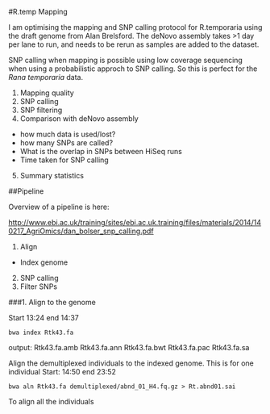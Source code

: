 #R.temp Mapping

I am optimising the mapping and SNP calling protocol for R.temporaria using the draft genome from Alan Brelsford. 
The deNovo assembly takes >1 day per lane to run, and needs to be rerun as samples are added to the dataset. 

SNP calling when mapping is possible using low coverage sequencing when using a probabilistic approch to SNP calling. So this is perfect for the *Rana temporaria* data.

1. Mapping quality
2. SNP calling
3. SNP filtering
4. Comparison with deNovo assembly
  - how much data is used/lost?
  - how many SNPs are called?
  - What is the overlap in SNPs between HiSeq runs
  - Time taken for SNP calling
5. Summary statistics


##Pipeline

Overview of a pipeline is here: 

http://www.ebi.ac.uk/training/sites/ebi.ac.uk.training/files/materials/2014/140217_AgriOmics/dan_bolser_snp_calling.pdf

1. Align
  - Index genome
2. SNP calling
3. Filter SNPs

###1. Align to the genome

Start 13:24 end 14:37 
```
bwa index Rtk43.fa
```
output: 
Rtk43.fa.amb  Rtk43.fa.ann  Rtk43.fa.bwt  Rtk43.fa.pac  Rtk43.fa.sa



Align the demultiplexed individuals to the indexed genome. 
This is for one individual
Start: 14:50 end 23:52
```
bwa aln Rtk43.fa demultiplexed/abnd_01_H4.fq.gz > Rt.abnd01.sai
```

To align all the individuals
```
```

